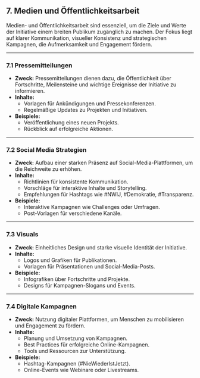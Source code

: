 ## **7. Medien und Öffentlichkeitsarbeit**

Medien- und Öffentlichkeitsarbeit sind essenziell, um die Ziele und Werte der Initiative einem breiten Publikum zugänglich zu machen. Der Fokus liegt auf klarer Kommunikation, visueller Konsistenz und strategischen Kampagnen, die Aufmerksamkeit und Engagement fördern.

---

### **7.1 Pressemitteilungen**
- **Zweck:** Pressemitteilungen dienen dazu, die Öffentlichkeit über Fortschritte, Meilensteine und wichtige Ereignisse der Initiative zu informieren.
- **Inhalte:** 
  - Vorlagen für Ankündigungen und Pressekonferenzen.
  - Regelmäßige Updates zu Projekten und Initiativen.
- **Beispiele:**
  - Veröffentlichung eines neuen Projekts.
  - Rückblick auf erfolgreiche Aktionen.

---

### **7.2 Social Media Strategien**
- **Zweck:** Aufbau einer starken Präsenz auf Social-Media-Plattformen, um die Reichweite zu erhöhen.
- **Inhalte:** 
  - Richtlinien für konsistente Kommunikation.
  - Vorschläge für interaktive Inhalte und Storytelling.
  - Empfehlungen für Hashtags wie #NWIJ, #Demokratie, #Transparenz.
- **Beispiele:**
  - Interaktive Kampagnen wie Challenges oder Umfragen.
  - Post-Vorlagen für verschiedene Kanäle.

---

### **7.3 Visuals**
- **Zweck:** Einheitliches Design und starke visuelle Identität der Initiative.
- **Inhalte:** 
  - Logos und Grafiken für Publikationen.
  - Vorlagen für Präsentationen und Social-Media-Posts.
- **Beispiele:**
  - Infografiken über Fortschritte und Projekte.
  - Designs für Kampagnen-Slogans und Events.

---

### **7.4 Digitale Kampagnen**
- **Zweck:** Nutzung digitaler Plattformen, um Menschen zu mobilisieren und Engagement zu fördern.
- **Inhalte:** 
  - Planung und Umsetzung von Kampagnen.
  - Best Practices für erfolgreiche Online-Kampagnen.
  - Tools und Ressourcen zur Unterstützung.
- **Beispiele:**
  - Hashtag-Kampagnen (#NieWiederIstJetzt).
  - Online-Events wie Webinare oder Livestreams.
